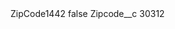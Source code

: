 <?xml version="1.0" encoding="UTF-8"?>
<CustomMetadata xmlns="http://soap.sforce.com/2006/04/metadata" xmlns:xsi="http://www.w3.org/2001/XMLSchema-instance" xmlns:xsd="http://www.w3.org/2001/XMLSchema">
    <label>ZipCode1442</label>
    <protected>false</protected>
    <values>
        <field>Zipcode__c</field>
        <value xsi:type="xsd:string">30312</value>
    </values>
</CustomMetadata>
